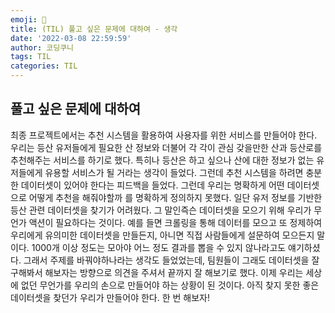 ```yaml
---
emoji: 🧳
title: (TIL) 풀고 싶은 문제에 대하여 - 생각
date: '2022-03-08 22:59:59'
author: 코딩쿠니
tags: TIL 
categories: TIL 
---
```


## 풀고 싶은 문제에 대하여
최종 프로젝트에서는 추천 시스템을 활용하여 사용자를 위한 서비스를 만들어야 한다. 우리는 등산 유저들에게 필요한 산 정보와 더불어 각 각이 관심 갖을만한 산과 등산로를 추천해주는 서비스를 하기로 했다. 특히나 등산은 하고 싶으나 산에 대한 정보가 없는 유저들에게 유용할 서비스가 될 거라는 생각이 들었다. 그런데 추천 시스템을 하려면 충분한 데이터셋이 있어야 한다는 피드백을 들었다. 그런데 우리는 명확하게 어떤 데이터셋으로 어떻게 추천을 해줘야할까 를 명확하게 정의하지 못했다. 일단 유저 정보를 기반한 등산 관련 데이터셋을 찾기가 어려웠다. 그 말인즉슨 데이터셋을 모으기 위해 우리가 무언가 액션이 필요하다는 것이다. 예를 들면 크롤링을 통해 데이터를 모으고 또 정제하여 우리에게 유의미한 데이터셋을 만들든지, 아니면 직접 사람들에게 설문하여 모으든지 말이다. 1000개 이상 정도는 모아야 어느 정도 결과를 뽑을 수 있지 않나라고도 얘기하셨다. 그래서 주제를 바꿔야하나라는 생각도 들었었는데, 팀원들이 그래도 데이터셋을 잘 구해봐서 해보자는 방향으로 의견을 주셔서 끝까지 잘 해보기로 했다. 이제 우리는 세상에 없던 무언가를 우리의 손으로 만들어야 하는 상황이 된 것이다. 아직 찾지 못한 좋은 데이터셋을 찾던가 우리가 만들어야 한다. 한 번 해보자!
```toc
```